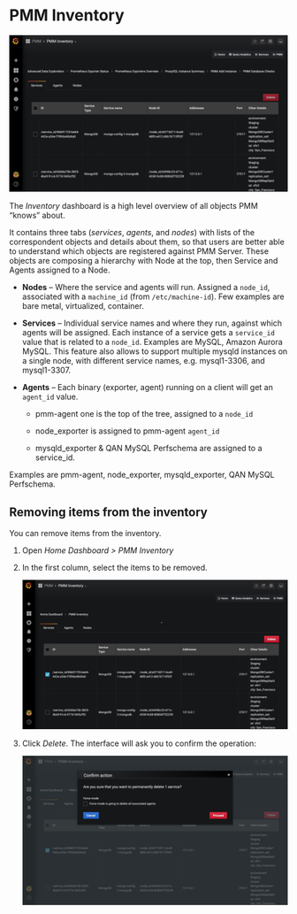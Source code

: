 # PMM Inventory

![image](../_images/PMM_Inventory.jpg)

The *Inventory* dashboard is a high level overview of all objects PMM “knows” about.

It contains three tabs (*services*, *agents*, and *nodes*) with lists of the correspondent objects and details about them, so that users are better able to understand which objects are registered against PMM Server. These objects are composing a hierarchy with Node at the top, then Service and Agents assigned to a Node.

* **Nodes** – Where the service and agents will run. Assigned a `node_id`, associated with a `machine_id` (from `/etc/machine-id`). Few examples are bare metal, virtualized, container.

* **Services** – Individual service names and where they run, against which agents will be assigned. Each instance of a service gets a `service_id` value that is related to a `node_id`. Examples are MySQL, Amazon Aurora MySQL. This feature also allows to support multiple mysqld instances on a single node, with different service names, e.g. mysql1-3306, and mysql1-3307.

* **Agents** – Each binary (exporter, agent) running on a client will get an `agent_id` value.

    * pmm-agent one is the top of the tree, assigned to a `node_id`

    * node_exporter is assigned to pmm-agent `agent_id`

    * mysqld_exporter & QAN MySQL Perfschema are assigned to a service_id.

Examples are pmm-agent, node_exporter, mysqld_exporter, QAN MySQL Perfschema.

## Removing items from the inventory

You can remove items from the inventory.

1. Open *Home Dashboard > PMM Inventory*

2. In the first column, select the items to be removed.

    ![image](../_images/PMM_Inventory_Item_Selection.jpg)

3. Click *Delete*. The interface will ask you to confirm the operation:

    ![image](../_images/PMM_Inventory_Item_Delete.jpg)
